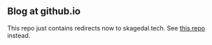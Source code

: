 ## Blog at github.io

This repo just contains redirects now to skagedal.tech.  See [this repo](https://github.com/skagedal/blog.skagedal.tech) instead.
